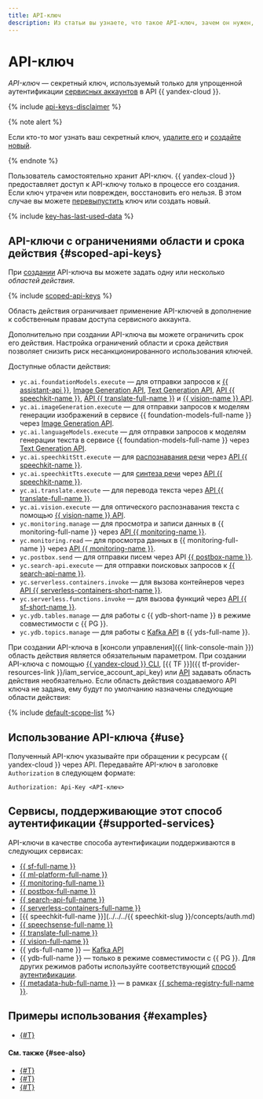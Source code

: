 ```yaml
---
title: API-ключ
description: Из статьи вы узнаете, что такое API-ключ, зачем он нужен, как использовать API-ключ и какие сервисы поддерживают этот способ аутентификации.
---
```


# API-ключ


_API-ключ_ — секретный ключ, используемый только для упрощенной аутентификации [сервисных аккаунтов](../users/service-accounts.md) в API {{ yandex-cloud }}.

{% include [api-keys-disclaimer](../../../_includes/iam/api-keys-disclaimer.md) %}

{% note alert %}

Если кто-то мог узнать ваш секретный ключ, [удалите его](../../operations/authentication/manage-api-keys.md#delete-api-key) и [создайте новый](../../operations/authentication/manage-api-keys.md#create-api-key).

{% endnote %}

Пользователь самостоятельно хранит API-ключ. {{ yandex-cloud }} предоставляет доступ к API-ключу только в процессе его создания. Если ключ утрачен или поврежден, восстановить его нельзя. В этом случае вы можете [перевыпустить](../../operations/compromised-credentials.md#api-key-reissue) ключ или создать новый.

{% include [key-has-last-used-data](../../../_includes/iam/key-has-last-used-data.md) %}

## API-ключи с ограничениями области и срока действия {#scoped-api-keys}

При [создании](../../operations/authentication/manage-api-keys.md#create-api-key) API-ключа вы можете задать одну или несколько _областей действия_.

{% include [scoped-api-keys](../../../_includes/iam/scoped-api-keys.md) %}

Область действия ограничивает применение API-ключей в дополнение к собственным правам доступа сервисного аккаунта. 

Дополнительно при создании API-ключа вы можете ограничить срок его действия. Настройка ограничений области и срока действия позволяет снизить риск несанкционированного использования ключей.

Доступные области действия:


* `yc.ai.foundationModels.execute` — для отправки запросов к [{{ assistant-api }}](../../../ai-studio/assistants/api-ref/index.md), [Image Generation API](../../../ai-studio/image-generation/api-ref/index.md), [Text Generation API](../../../ai-studio/text-generation/api-ref/index.md), [API {{ speechkit-name }}](../../../speechkit/concepts/api.md), [API {{ translate-full-name }}](../../../translate/concepts/api.md) и [{{ vision-name }} API](../../../vision/ocr/api-ref/index.md).
* `yc.ai.imageGeneration.execute` — для отправки запросов к моделям генерации изображений в сервисе {{ foundation-models-full-name }} через [Image Generation API](../../../ai-studio/image-generation/api-ref/index.md).
* `yc.ai.languageModels.execute` — для отправки запросов к моделям генерации текста в сервисе {{ foundation-models-full-name }} через [Text Generation API](../../../ai-studio/text-generation/api-ref/index.md).
* `yc.ai.speechkitStt.execute` — для [распознавания речи](../../../speechkit/stt/index.md) через [API {{ speechkit-name }}](../../../speechkit/concepts/api.md).
* `yc.ai.speechkitTts.execute` — для [синтеза речи](../../../speechkit/tts/index.md) через [API {{ speechkit-name }}](../../../speechkit/concepts/api.md).
* `yc.ai.translate.execute` — для перевода текста через [API {{ translate-full-name }}](../../../translate/concepts/api.md).
* `yc.ai.vision.execute` — для оптического распознавания текста с помощью [{{ vision-name }} API](../../../vision/ocr/api-ref/index.md).
* `yc.monitoring.manage` — для просмотра и записи данных в {{ monitoring-full-name }} через [API {{ monitoring-name }}](../../../monitoring/api-ref/index.md).
* `yc.monitoring.read` — для просмотра данных в {{ monitoring-full-name }} через [API {{ monitoring-name }}](../../../monitoring/api-ref/index.md).
* `yc.postbox.send` — для отправки писем через API [{{ postbox-name }}](../../../postbox/index.yaml).
* `yc.search-api.execute` — для отправки поисковых запросов к [{{ search-api-name }}](../../../search-api/api-ref/index.md).
* `yc.serverless.containers.invoke` — для вызова контейнеров через [API {{ serverless-containers-short-name }}](../../../serverless-containers/containers/api-ref/index.md).
* `yc.serverless.functions.invoke` — для вызова функций через [API {{ sf-short-name }}](../../../functions/functions/api-ref/index.md).
* `yc.ydb.tables.manage` — для работы с {{ ydb-short-name }} в режиме совместимости с {{ PG }}.
* `yc.ydb.topics.manage` — для работы с [Kafka API](../../../data-streams/kafkaapi/auth.md) в {{ yds-full-name }}.

При создании API-ключа в [консоли управления]({{ link-console-main }}) область действия является обязательным параметром. При создании API-ключа с помощью [{{ yandex-cloud }} CLI](../../../cli/cli-ref/iam/cli-ref/api-key/create.md), [{{ TF }}]({{ tf-provider-resources-link }}/iam_service_account_api_key) или [API](../../api-ref/ApiKey/create.md) задавать область действия необязательно. Если область действия создаваемого API ключа не задана, ему будут по умолчанию назначены следующие области действия:

{% include [default-scope-list](../../../_includes/iam/default-scope-list.md) %}

## Использование API-ключа {#use}

Полученный API-ключ указывайте при обращении к ресурсам {{ yandex-cloud }} через API. Передавайте API-ключ в заголовке `Authorization` в следующем формате:

```
Authorization: Api-Key <API-ключ>
```

## Сервисы, поддерживающие этот способ аутентификации {#supported-services}

API-ключи в качестве способа аутентификации поддерживаются в следующих сервисах:

* [{{ sf-full-name }}](../../../functions/operations/function/auth.md)
* [{{ ml-platform-full-name }}](../../../datasphere/api-ref/authentication.md)
* [{{ monitoring-full-name }}](../../../monitoring/api-ref/authentication.md)
* [{{ postbox-full-name }}](../../../postbox/api-ref/authentication.md)
* [{{ search-api-full-name }}](../../../search-api/operations/auth.md)
* [{{ serverless-containers-full-name }}](../../../serverless-containers/)
* [{{ speechkit-full-name }}](../../../{{ speechkit-slug }}/concepts/auth.md)
* [{{ speechsense-full-name }}](../../../speechsense/api-ref/authentication.md)
* [{{ translate-full-name }}](../../../translate/api-ref/authentication.md)
* [{{ vision-full-name }}](../../../vision/api-ref/authentication.md)
* {{ yds-full-name }} — [Kafka API](../../../data-streams/kafkaapi/index.md)
* {{ ydb-full-name }} — только в режиме совместимости с {{ PG }}. Для других режимов работы используйте соответствующий [способ аутентификации](../../../ydb/operations/connection#auth).
* [{{ metadata-hub-full-name }}](../../../metadata-hub/concepts/index.md) — в рамках [{{ schema-registry-full-name }}](../../../metadata-hub/operations/connect-to-namespace.md).

## Примеры использования {#examples}

* [{#T}](../../../tutorials/serverless/auto-upload.md)

#### См. также {#see-also}

* [{#T}](../../operations/authentication/manage-api-keys.md#create-api-key)
* [{#T}](iam-token.md)
* [{#T}](./index.md)